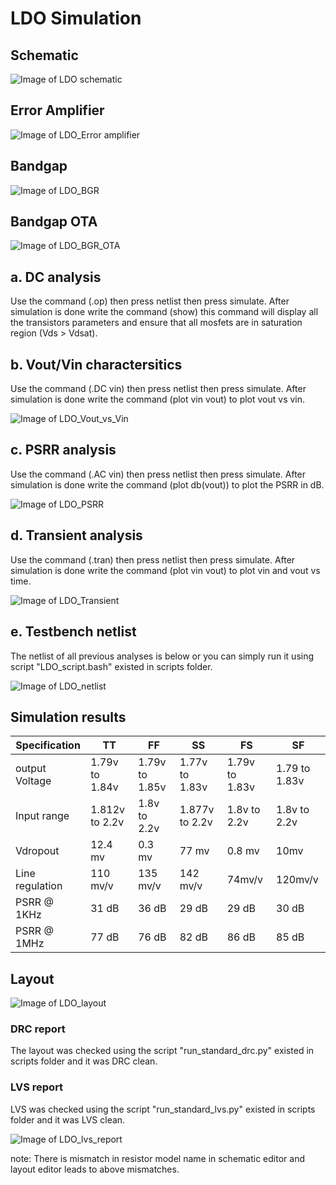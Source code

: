 # LDO Simulation

## Schematic

![Image of LDO schematic](https://github.com/mabrains/Analog_blocks/blob/main/Analog_Blocks/LDO/Images/LDO_v2/Testbench_schematic.png)

## Error Amplifier 

![Image of LDO_Error amplifier](https://github.com/mabrains/Analog_blocks/blob/main/Analog_Blocks/LDO/Images/LDO_Miller_BGR_1.8v/Error_amp_sch.png)

## Bandgap

![Image of LDO_BGR](https://github.com/mabrains/Analog_blocks/blob/main/Analog_Blocks/LDO/Images/LDO_Miller_BGR_1.8v/BGR.png)

## Bandgap OTA

![Image of LDO_BGR_OTA](https://github.com/mabrains/Analog_blocks/blob/main/Analog_Blocks/LDO/Images/LDO_Miller_BGR_1.8v/BGR_OTA.png)

## a. DC analysis

Use the command (.op) then press netlist then press simulate. After simulation is done write the command (show) this command will display all the transistors parameters
and ensure that all mosfets are in saturation region (Vds > Vdsat).

## b. Vout/Vin charactersitics

Use the command (.DC vin) then press netlist then press simulate. After simulation is done write the command (plot vin vout) to plot vout vs vin.

![Image of LDO_Vout_vs_Vin](https://github.com/mabrains/Analog_blocks/blob/main/Analog_Blocks/LDO/Images/LDO_Miller_BGR_1.8v/Vout_Vin.png)

## c. PSRR analysis

Use the command (.AC vin) then press netlist then press simulate. After simulation is done write the command (plot db(vout)) to plot the PSRR in dB.

![Image of LDO_PSRR](https://github.com/mabrains/Analog_blocks/blob/main/Analog_Blocks/LDO/Images/LDO_Miller_BGR_1.8v/PSRR.png)

## d. Transient analysis

Use the command (.tran) then press netlist then press simulate. After simulation is done write the command (plot vin vout) to plot vin and vout vs time.

![Image of LDO_Transient](https://github.com/mabrains/Analog_blocks/blob/main/Analog_Blocks/LDO/Images/LDO_Miller_BGR_1.8v/Line_transient.png)

## e. Testbench netlist

The netlist of all previous analyses is below or you can simply run it using script "LDO_script.bash" existed in scripts folder.

![Image of LDO_netlist](https://github.com/mabrains/Analog_blocks/blob/main/Analog_Blocks/LDO/Images/LDO_Miller_BGR_1.8v/TB_netlist.png)

## Simulation results

  Specification  |      TT        |       FF         |       SS         |       FS         |         SF         
-----------------| ---------------|------------------|------------------|------------------|------------------
output Voltage   | 1.79v to 1.84v |1.79v to 1.85v    |1.77v to 1.83v    |1.79v to 1.83v    |1.79 to 1.83v       
Input range      | 1.812v to 2.2v |1.8v to 2.2v      |1.877v to 2.2v    |1.8v to 2.2v      |1.8v to 2.2v
Vdropout         | 12.4 mv        |0.3 mv            |77 mv             |0.8 mv            |10mv
Line regulation  | 110 mv/v       |135 mv/v          |142 mv/v          |74mv/v            |120mv/v
PSRR @ 1KHz      | 31 dB          |36 dB             |29 dB             |29 dB             |30 dB
PSRR @ 1MHz      | 77 dB          |76 dB             |82 dB             |86 dB             |85 dB

## Layout

![Image of LDO_layout](https://github.com/mabrains/Analog_blocks/blob/main/Analog_Blocks/LDO/Images/LDO_Miller_BGR_1.8v/LDO_layout.png)

### DRC report

The layout was checked using the script "run_standard_drc.py" existed in scripts folder and it was DRC clean.

### LVS report 

LVS was checked using the script "run_standard_lvs.py" existed in scripts folder and it was LVS clean. 

![Image of LDO_lvs_report](https://github.com/mabrains/Analog_blocks/blob/main/Analog_Blocks/LDO/Images/LDO_Miller_BGR_1.8v/LDO_lvs_report.png)

note: There is mismatch in resistor model name in schematic editor and layout editor leads to above mismatches.



